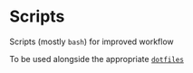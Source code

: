 # Scripts
Scripts (mostly `bash`) for improved workflow

To be used alongside the appropriate [`dotfiles`](https://github.com/johannesnauta/dotfiles)
